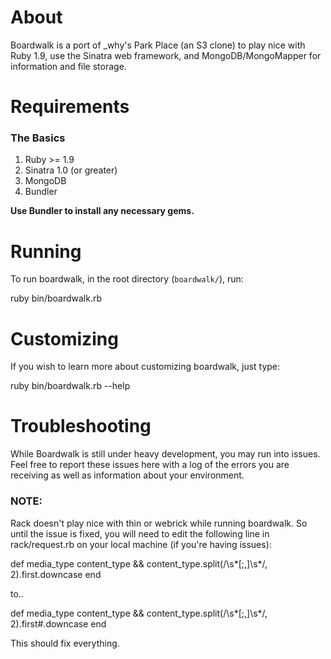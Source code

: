 # About #

Boardwalk is a port of \_why's Park Place (an S3 clone) to play nice with Ruby
1.9, use the Sinatra web framework, and MongoDB/MongoMapper for information and 
file storage.

# Requirements #
### The Basics ###
1. Ruby >= 1.9
2. Sinatra 1.0 (or greater)
3. MongoDB
4. Bundler

**Use Bundler to install any necessary gems.**

# Running #
To run boardwalk, in the root directory (`boardwalk/`), run:

  ruby bin/boardwalk.rb

# Customizing #
If you wish to learn more about customizing boardwalk, just type:

  ruby bin/boardwalk.rb --help

# Troubleshooting #

While Boardwalk is still under heavy development, you may
run into issues. Feel free to report these issues here with a log of the errors
you are receiving as well as information about your environment.

### NOTE: ###
Rack doesn't play nice with thin or webrick while running boardwalk. So
until the issue is fixed, you will need to edit the following line in
rack/request.rb on your local machine (if you're having issues):

  def media_type
    content_type && content_type.split(/\s*[;,]\s*/, 2).first.downcase
  end

to..

  def media_type
    content_type && content_type.split(/\s*[;,]\s*/, 2).first#.downcase
  end

This should fix everything.
